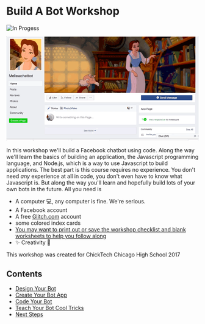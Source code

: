 # Build A Bot Workshop

![In Progess](https://img.shields.io/badge/In%20Progress--red.svg)

![examplebot](assets/images/chatbot-example-large.gif)


In this workshop we'll build a Facebook chatbot using code. Along the way we'll learn the basics of building an application, the Javascript programming language, and Node.js, which is a way to use Javascript to build applications. The best part is this course requires no experience. You don't need *any* experience at all in code, you don't even have to know what Javascript is. But along the way you'll learn and hopefully build lots of your own bots in the future. All you need is

* A computer :computer:, any computer is fine. We're serious. 
* A Facebook account
* A free [Glitch.com](https://glitch.com) account
* some colored index cards
* [You may want to print out or save the workshop checklist and blank worksheets to help you follow along](appendix.md)
* :sparkles: Creativity :rainbow:

This workshop was created for ChickTech Chicago High School 2017

## Contents

* [Design Your Bot](bot-design.md)
* [Create Your Bot App](create-app.md)
* [Code Your Bot](write-code.md)
* [Teach Your Bot Cool Tricks](bot-tricks.md)
* [Next Steps](next-steps.md)




